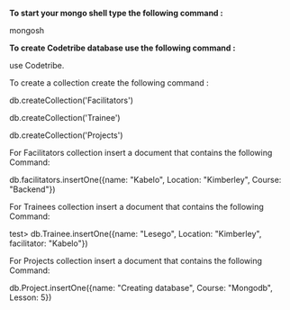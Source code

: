 **To start your mongo shell type the following command :**

mongosh

**To create Codetribe database use the following command :**

use Codetribe.

To create a collection create the following command :

db.createCollection('Facilitators')

db.createCollection('Trainee')

db.createCollection('Projects')

For Facilitators collection insert a document that contains the following Command:

db.facilitators.insertOne({name: "Kabelo", Location: "Kimberley", Course: "Backend"})

For Trainees collection insert a document that contains the following Command:

test> db.Trainee.insertOne({name: "Lesego", Location: "Kimberley", facilitator: "Kabelo"})

For Projects collection insert a document that contains the following Command:

db.Project.insertOne({name: "Creating database", Course: "Mongodb", Lesson: 5})

